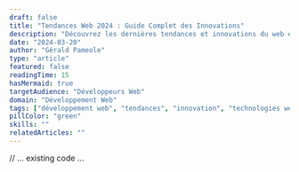 ```yaml
---
draft: false
title: "Tendances Web 2024 : Guide Complet des Innovations"
description: "Découvrez les dernières tendances et innovations du web en 2024. Un guide détaillé sur les nouvelles technologies, méthodologies et pratiques émergentes."
date: "2024-03-20"
author: "Gérald Pameole"
type: "article"
featured: false
readingTime: 15
hasMermaid: true
targetAudience: "Développeurs Web"
domain: "Développement Web"
tags: ["développement web", "tendances", "innovation", "technologies web", "2024"]
pillColor: "green"
skills: ""
relatedArticles: ""
---
```


// ... existing code ...
